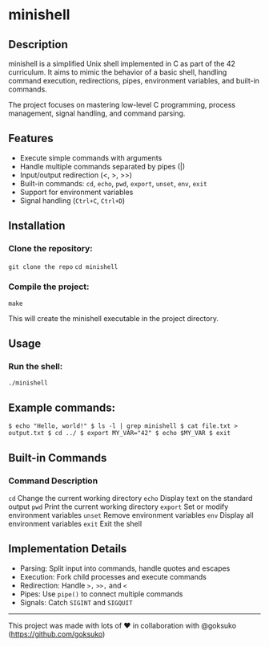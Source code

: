 # minishell

## Description

minishell is a simplified Unix shell implemented in C as part of the 42 curriculum.
It aims to mimic the behavior of a basic shell, handling command execution, redirections, pipes, environment variables, and built-in commands.

The project focuses on mastering low-level C programming, process management, signal handling, and command parsing.

## Features

* Execute simple commands with arguments
* Handle multiple commands separated by pipes (|)
* Input/output redirection (<, >, >>)
* Built-in commands: `cd`, `echo`, `pwd`, `export`, `unset`, `env`, `exit`
* Support for environment variables
* Signal handling (`Ctrl+C`, `Ctrl+D`)

## Installation

### Clone the repository:

`git clone the repo`
`cd minishell`


### Compile the project:

`make`


This will create the minishell executable in the project directory.

## Usage

### Run the shell:

`./minishell`


## Example commands:

`$ echo "Hello, world!"
$ ls -l | grep minishell
$ cat file.txt > output.txt
$ cd ../
$ export MY_VAR="42"
$ echo $MY_VAR
$ exit`

## Built-in Commands

### Command	Description
`cd`	Change the current working directory
`echo`	Display text on the standard output
`pwd`	Print the current working directory
`export`	Set or modify environment variables
`unset`	Remove environment variables
`env`	Display all environment variables
`exit`	Exit the shell


## Implementation Details

* Parsing: Split input into commands, handle quotes and escapes
* Execution: Fork child processes and execute commands
* Redirection: Handle `>,` `>>,` and `<`
* Pipes: Use `pipe()` to connect multiple commands
* Signals: Catch `SIGINT` and `SIGQUIT`

___

This project was made with lots of ❤️ in collaboration with @goksuko (https://github.com/goksuko)
